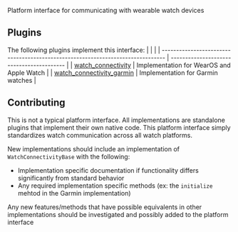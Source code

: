 Platform interface for communicating with wearable watch devices

## Plugins
The following plugins implement this interface:
|                                                                                 |                                           |
| ------------------------------------------------------------------------------- | ----------------------------------------- |
| [watch_connectivity](https://pub.dev/packages/watch_connectivity)               | Implementation for WearOS and Apple Watch |
| [watch_connectivity_garmin](https://pub.dev/packages/watch_connectivity_garmin) | Implementation for Garmin watches         |

## Contributing
This is not a typical platform interface. All implementations are standalone plugins that implement their own native code. This platform interface simply standardizes watch communication across all watch platforms.

New implementations should include an implementation of `WatchConnectivityBase` with the following:
- Implementation specific documentation if functionality differs significantly from standard behavior
- Any required implementation specific methods (ex: the `initialize` mehtod in the Garmin implementation)


Any new features/methods that have possible equivalents in other implementations should be investigated and possibly added to the platform interface